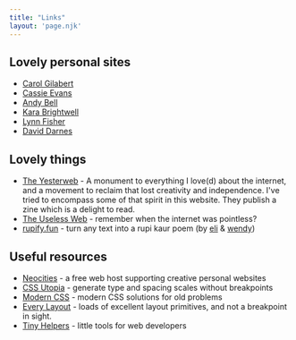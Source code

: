 ```yaml
---
title: "Links"
layout: 'page.njk'
---
```


## Lovely personal sites 
* [Carol Gilabert](https://carol.gg)
* [Cassie Evans](https://cassie.codes)
* [Andy Bell](https://piccalil.li/) 
* [Kara Brightwell](https://ghost.computer)
* [Lynn Fisher](https://lynnandtonic.com)
* [David Darnes](https://darn.es/)
  
## Lovely things

* [The Yesterweb](https://yesterweb.org) - A monument to everything I love(d) about the internet, and a movement to reclaim that lost creativity and independence. I've tried to encompass some of that spirit in this website. They publish a zine which is a delight to read.
* [The Useless Web](https://theuselessweb.com) - remember when the internet was pointless?
* [rupify.fun](https://www.rupify.fun/) - turn any text into a rupi kaur poem (by [eli](https://twitter.com/elibelly) & [wendy](https://twitter.com/wmginsberg))

## Useful resources
* [Neocities](https://neocities.org/) - a free web host supporting creative personal websites
* [CSS Utopia](https://utopia.fyi/) - generate type and spacing scales without breakpoints
* [Modern CSS](https://moderncss.dev/) - modern CSS solutions for old problems
* [Every Layout](https://everylayout.dev) - loads of excellent layout primitives, and not a breakpoint in sight.
* [Tiny Helpers](https://tiny-helpers.dev/) - little tools for web developers